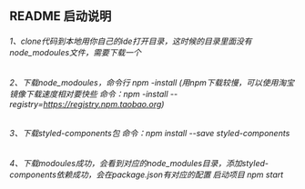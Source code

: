 ## README 启动说明

###### 1、clone代码到本地用你自己的ide打开目录，这时候的目录里面没有node_modoules文件，需要下载一个

###### 2、下载node_modoules，命令行 npm -install (用npm下载较慢，可以使用淘宝镜像下载速度相对要快些 命令：npm -install --registry=https://registry.npm.taobao.org)

###### 3、下载styled-components包  命令：npm install --save styled-components

###### 4、下载modoules成功，会看到对应的node_modules目录，添加styled-components依赖成功，会在package.json有对应的配置 启动项目 npm start
